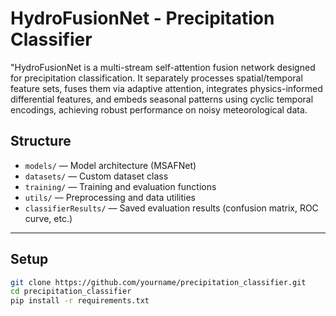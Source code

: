 # HydroFusionNet - Precipitation Classifier

"HydroFusionNet is a multi-stream self-attention fusion network designed for precipitation classification. It separately processes spatial/temporal feature sets, fuses them via adaptive attention, integrates physics-informed differential features, and embeds seasonal patterns using cyclic temporal encodings, achieving robust performance on noisy meteorological data.

## Structure

- `models/` — Model architecture (MSAFNet)
- `datasets/` — Custom dataset class
- `training/` — Training and evaluation functions
- `utils/` — Preprocessing and data utilities
- `classifierResults/` — Saved evaluation results (confusion matrix, ROC curve, etc.)

---

## Setup

```bash
git clone https://github.com/yourname/precipitation_classifier.git
cd precipitation_classifier
pip install -r requirements.txt
